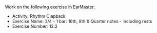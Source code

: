 Work on the following exercise in EarMaster:
- Activity: Rhythm Clapback
- Exercise Name: 3/4 - 1 bar: 16th, 8th & Quarter notes - including rests
- Exercise Number: 12.2
